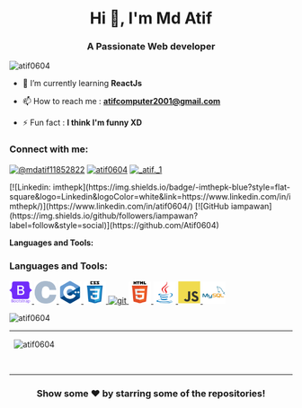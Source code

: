 <h1 align="center">Hi 👋, I'm Md Atif</h1>
<h3 align="center">A Passionate Web developer</h3>

<p align="left"> <img src="https://komarev.com/ghpvc/?username=atif0604&label=Profile%20views&color=0e75b6&style=flat" alt="atif0604" /> </p>

- 🌱 I’m currently learning **ReactJs**

- 📫 How to reach me : **atifcomputer2001@gmail.com**

- ⚡ Fun fact : **I think I'm funny XD**

<h3 align="left">Connect with me:</h3>
<p align="left">
<a href="https://twitter.com/@mdatif11852822" target="blank"><img align="center" src="https://raw.githubusercontent.com/rahuldkjain/github-profile-readme-generator/neutral-icons/src/images/icons/Social/twitter.svg" alt="@mdatif11852822" height="30" width="40" /></a>
<a href="https://linkedin.com/in/" target="blank"><img align="center" src="https://raw.githubusercontent.com/rahuldkjain/github-profile-readme-generator/neutral-icons/src/images/icons/Social/linked-in-alt.svg" alt="atif0604" height="30" width="40" /></a>
<a href="https://instagram.com/_atif._1" target="blank"><img align="center" src="https://raw.githubusercontent.com/rahuldkjain/github-profile-readme-generator/neutral-icons/src/images/icons/Social/instagram.svg" alt="_atif._1" height="30" width="40" /></a>
</p>
[![Linkedin: imthepk](https://img.shields.io/badge/-imthepk-blue?style=flat-square&logo=Linkedin&logoColor=white&link=https://www.linkedin.com/in/imthepk/)](https://www.linkedin.com/in/atif0604/)
[![GitHub iampawan](https://img.shields.io/github/followers/iampawan?label=follow&style=social)](https://github.com/Atif0604)

**Languages and Tools:** 
<h3 align="left">Languages and Tools:</h3>
<p align="left"> 
  <a href="https://getbootstrap.com" target="_blank">
    <img src="https://raw.githubusercontent.com/devicons/devicon/master/icons/bootstrap/bootstrap-plain-wordmark.svg" alt="bootstrap" width="40" height="40"/> 
  </a> 
  <a href="https://www.cprogramming.com/" target="_blank">
    <img src="https://raw.githubusercontent.com/devicons/devicon/master/icons/c/c-original.svg" alt="c" width="40" height="40"/> 
  </a> <a href="https://www.w3schools.com/cpp/" target="_blank"> <img src="https://raw.githubusercontent.com/devicons/devicon/master/icons/cplusplus/cplusplus-original.svg" alt="cplusplus" width="40" height="40"/> </a> 
  <a href="https://www.w3schools.com/css/" target="_blank">
  <img src="https://raw.githubusercontent.com/devicons/devicon/master/icons/css3/css3-original-wordmark.svg" alt="css3" width="40" height="40"/>  </a> 
  <a href="https://git-scm.com/" target="_blank">
    <img src="https://www.vectorlogo.zone/logos/git-scm/git-scm-icon.svg" alt="git" width="40" height="40"/> </a> 
  <a href="https://www.w3.org/html/" target="_blank"> 
    <img src="https://raw.githubusercontent.com/devicons/devicon/master/icons/html5/html5-original-wordmark.svg" alt="html5" width="40" height="40"/> </a> 
  <a href="https://www.java.com" target="_blank"> 
    <img src="https://raw.githubusercontent.com/devicons/devicon/master/icons/java/java-original.svg" alt="java" width="40" height="40"/> </a>
  <a href="https://developer.mozilla.org/en-US/docs/Web/JavaScript" target="_blank"> 
    <img src="https://raw.githubusercontent.com/devicons/devicon/master/icons/javascript/javascript-original.svg" alt="javascript" width="40" height="40"/> </a> 
  <a href="https://www.mysql.com/" target="_blank"> 
    <img src="https://raw.githubusercontent.com/devicons/devicon/master/icons/mysql/mysql-original-wordmark.svg" alt="mysql" width="40" height="40"/> </a>
</p>

<p>
  <img align="left" src="https://github-readme-stats.vercel.app/api/top-langs?username=atif0604&show_icons=true&locale=en&layout=compact" alt="atif0604" />
</p>
<br><hr>
<p>&nbsp;
  <img align="center" src="https://github-readme-stats.vercel.app/api?username=atif0604&show_icons=true&locale=en" alt="atif0604" />
</p>
<br><hr>
<div align="center">

### Show some ❤️ by starring some of the repositories!

</div>

